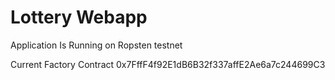 # Lottery Webapp

Application Is Running on Ropsten testnet

Current Factory Contract 0x7FffF4f92E1dB6B32f337affE2Ae6a7c244699C3
